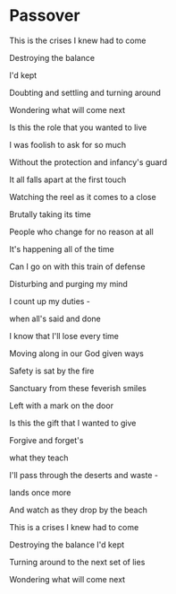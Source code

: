 # Passover

This is the crises I knew had to come

Destroying the balance

I'd kept

Doubting and settling and turning around

Wondering what will come next



Is this the role that you wanted to live

I was foolish to ask for so much

Without the protection and infancy's guard

It all falls apart at the first touch



Watching the reel as it comes to a close

Brutally taking its time

People who change for no reason at all

It's happening all of the time



Can I go on with this train of defense

Disturbing and purging my mind

I count up my duties -

when all's said and done

I know that I'll lose every time



Moving along in our God given ways

Safety is sat by the fire

Sanctuary from these feverish smiles

Left with a mark on the door



Is this the gift that I wanted to give

Forgive and forget's

what they teach

I'll pass through the deserts and waste -

lands once more

And watch as they drop by the beach



This is a crises I knew had to come

Destroying the balance I'd kept

Turning around to the next set of lies

Wondering what will come next



